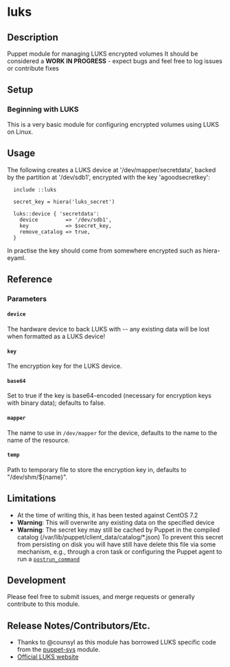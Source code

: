 # luks

## Description

Puppet module for managing LUKS encrypted volumes
It should be considered a **WORK IN PROGRESS** - expect bugs and feel free to log issues or contribute fixes

## Setup

### Beginning with LUKS

This is a very basic module for configuring encrypted volumes using LUKS on Linux.

## Usage

The following creates a LUKS device at '/dev/mapper/secretdata', backed by
the partition at '/dev/sdb1', encrypted with the key 'agoodsecretkey':

```puppet
  include ::luks

  secret_key = hiera('luks_secret')

  luks::device { 'secretdata':
    device         => '/dev/sdb1',
    key            => $secret_key,
    remove_catalog => true,
  }
```

In practise the key should come from somewhere encrypted such as hiera-eyaml.

## Reference

### Parameters

#### `device`
 The hardware device to back LUKS with -- any existing data will be
 lost when formatted as a LUKS device!

#### `key`
 The encryption key for the LUKS device.

#### `base64`
 Set to true if the key is base64-encoded (necessary for encryption keys
 with binary data); defaults to false.

#### `mapper`
 The name to use in `/dev/mapper` for the device, defaults to the name
 to the name of the resource.

#### `temp`
 Path to temporary file to store the encryption key in, defaults to
 "/dev/shm/${name}".

## Limitations

- At the time of writing this, it has been tested against CentOS 7.2
- **Warning**: This will overwrite any existing data on the specified device
- **Warning**: The secret key may still be cached by Puppet in the compiled catalog
  (/var/lib/puppet/client_data/catalog/*.json)  To prevent this secret from
  persisting on disk you will have still have delete this file via some
  mechanism, e.g., through a cron task or configuring the Puppet agent to
  run a [`postrun_command`](http://docs.puppetlabs.com/references/stable/configuration.html#postruncommand)

## Development

Please feel free to submit issues, and merge requests or generally contribute to this module.

## Release Notes/Contributors/Etc.

- Thanks to @counsyl as this module has borrowed LUKS specific code from the [puppet-sys](https://github.com/counsyl/puppet-sys) module.
- [Official LUKS website](https://guardianproject.info/code/luks/)
